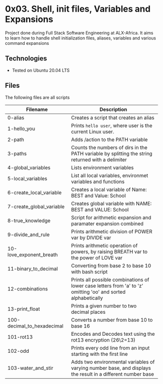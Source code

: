 # 0x03. Shell, init files, Variables and Expansions
Project done during Full Stack Software Engineering at ALX-Africa. It aims to learn how to handle shell initialization files, aliases, variables and various command expansions

## Technologies
* Tested on Ubuntu 20.04 LTS

## Files
The following files are all scripts

| Filename | Description|
--- | ---
0-alias | Creates a script that creates an alias
1-hello_you | Prints `hello user`, where user is the current Linux user.
2-path | Adds /action to the PATH variable
3-paths | Counts the numbers of dirs in the PATH variable by splitting the string returned with a delimiter
4-global_variables | Lists environment variables
5-local_variables | List all local variables, environmet variables and functions
6-create_local_variable | Creates a local variable of Name: BEST and Value: School
7-create_global_variable | Creates global variable with NAME: BEST and VALUE: School
8-true_knowledge | Script for arithmetic expansion and paramater expansion combined
9-divide_and_rule | Prints arithmetic division of POWER var by DIVIDE var
10-love_exponent_breath | Prints arithmetic operation of powers, by raising BREATH var to the power of LOVE var
11-binary_to_decimal | Converting from base 2 to base 10 with bash script
12-combinations | Prints all possible combinations of lower case letters from 'a' to 'z' omitting 'oo' and sorted alphabetically
13-print_float | Prints a given number to two decimal places
100-decimal_to_hexadecimal | Converts a number from base 10 to base 16
101-rot13 | Encodes and Decodes text using the rot13 encryption (26\2=13)
102-odd | Prints every odd line from an input starting with the first line
103-water_and_stir | Adds two environmental variables of varying number base, and displays the result in a different number base
